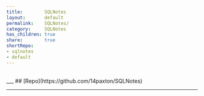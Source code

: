 ```yaml
---  
title:        SQLNotes    
layout:       default    
permalink:    SQLNotes/    
category:     SQLNotes    
has_children: true    
share:        true    
shortRepo:  
- sqlnotes  
- default  
---  
```

  
<br/>    
___    
## [Repo](https://github.com/14paxton/SQLNotes)    
  
***